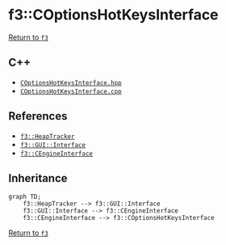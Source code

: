 # f3::COptionsHotKeysInterface

[Return to `f3`](/docs/f3.md)

## C++

- [`COptionsHotKeysInterface.hpp`](/c++/include/COptionsHotKeysInterface.hpp)
- [`COptionsHotKeysInterface.cpp`](/c++/source/COptionsHotKeysInterface.cpp)

## References

- [`f3::HeapTracker`](/docs/f3/HeapTracker.md)
- [`f3::GUI::Interface`](/docs/f3/GUI/Interface.md)
- [`f3::CEngineInterface`](/docs/f3/CEngineInterface.md)

## Inheritance

```mermaid
graph TD;
    f3::HeapTracker --> f3::GUI::Interface
    f3::GUI::Interface --> f3::CEngineInterface
    f3::CEngineInterface --> f3::COptionsHotKeysInterface
```

[Return to `f3`](/docs/f3.md)